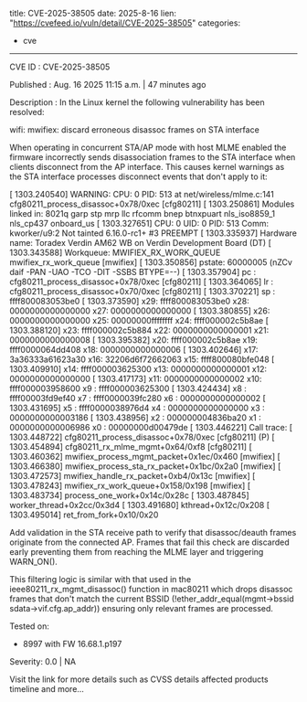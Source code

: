  
title: CVE-2025-38505
date: 2025-8-16
lien: "https://cvefeed.io/vuln/detail/CVE-2025-38505"
categories:
  - cve
---

CVE ID : CVE-2025-38505

Published :  Aug. 16
2025
11:15 a.m. | 47 minutes ago

Description : In the Linux kernel
the following vulnerability has been resolved:

wifi: mwifiex: discard erroneous disassoc frames on STA interface

When operating in concurrent STA/AP mode with host MLME enabled
the firmware incorrectly sends disassociation frames to the STA
interface when clients disconnect from the AP interface.
This causes kernel warnings as the STA interface processes
disconnect events that don't apply to it:

[ 1303.240540] WARNING: CPU: 0 PID: 513 at net/wireless/mlme.c:141 cfg80211_process_disassoc+0x78/0xec [cfg80211]
[ 1303.250861] Modules linked in: 8021q garp stp mrp llc rfcomm bnep btnxpuart nls_iso8859_1 nls_cp437 onboard_us
[ 1303.327651] CPU: 0 UID: 0 PID: 513 Comm: kworker/u9:2 Not tainted 6.16.0-rc1+ #3 PREEMPT
[ 1303.335937] Hardware name: Toradex Verdin AM62 WB on Verdin Development Board (DT)
[ 1303.343588] Workqueue: MWIFIEX_RX_WORK_QUEUE mwifiex_rx_work_queue [mwifiex]
[ 1303.350856] pstate: 60000005 (nZCv daif -PAN -UAO -TCO -DIT -SSBS BTYPE=--)
[ 1303.357904] pc : cfg80211_process_disassoc+0x78/0xec [cfg80211]
[ 1303.364065] lr : cfg80211_process_disassoc+0x70/0xec [cfg80211]
[ 1303.370221] sp : ffff800083053be0
[ 1303.373590] x29: ffff800083053be0 x28: 0000000000000000 x27: 0000000000000000
[ 1303.380855] x26: 0000000000000000 x25: 00000000ffffffff x24: ffff000002c5b8ae
[ 1303.388120] x23: ffff000002c5b884 x22: 0000000000000001 x21: 0000000000000008
[ 1303.395382] x20: ffff000002c5b8ae x19: ffff0000064dd408 x18: 0000000000000006
[ 1303.402646] x17: 3a36333a61623a30 x16: 32206d6f72662063 x15: ffff800080bfe048
[ 1303.409910] x14: ffff000003625300 x13: 0000000000000001 x12: 0000000000000000
[ 1303.417173] x11: 0000000000000002 x10: ffff000003958600 x9 : ffff000003625300
[ 1303.424434] x8 : ffff00003fd9ef40 x7 : ffff0000039fc280 x6 : 0000000000000002
[ 1303.431695] x5 : ffff0000038976d4 x4 : 0000000000000000 x3 : 0000000000003186
[ 1303.438956] x2 : 000000004836ba20 x1 : 0000000000006986 x0 : 00000000d00479de
[ 1303.446221] Call trace:
[ 1303.448722]  cfg80211_process_disassoc+0x78/0xec [cfg80211] (P)
[ 1303.454894]  cfg80211_rx_mlme_mgmt+0x64/0xf8 [cfg80211]
[ 1303.460362]  mwifiex_process_mgmt_packet+0x1ec/0x460 [mwifiex]
[ 1303.466380]  mwifiex_process_sta_rx_packet+0x1bc/0x2a0 [mwifiex]
[ 1303.472573]  mwifiex_handle_rx_packet+0xb4/0x13c [mwifiex]
[ 1303.478243]  mwifiex_rx_work_queue+0x158/0x198 [mwifiex]
[ 1303.483734]  process_one_work+0x14c/0x28c
[ 1303.487845]  worker_thread+0x2cc/0x3d4
[ 1303.491680]  kthread+0x12c/0x208
[ 1303.495014]  ret_from_fork+0x10/0x20

Add validation in the STA receive path to verify that disassoc/deauth
frames originate from the connected AP. Frames that fail this check
are discarded early
preventing them from reaching the MLME layer and
triggering WARN_ON().

This filtering logic is similar with that used in the
ieee80211_rx_mgmt_disassoc() function in mac80211
which drops
disassoc frames that don't match the current BSSID
(!ether_addr_equal(mgmt->bssid
sdata->vif.cfg.ap_addr))
ensuring
only relevant frames are processed.

Tested on:
- 8997 with FW 16.68.1.p197

Severity: 0.0 | NA

Visit the link for more details
such as CVSS details
affected products
timeline
and more...
